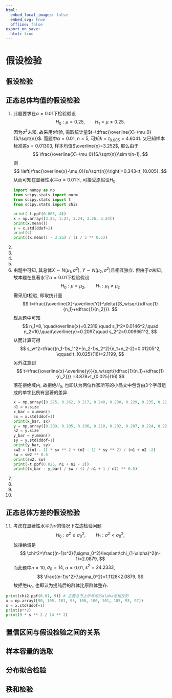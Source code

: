 ```yaml
---
html:
  embed_local_images: false
  embed_svg: true
  offline: false
export_on_save:
  html: true
---
```

# 假设检验
## 假设检验
## 正态总体均值的假设检验
1. 此题要求在$\alpha=0.01$下检验假设
$$
    H_0: \mu=0.25,\qquad H_1=\mu\neq 0.25.
$$
因为$\sigma^2$未知, 故采用$t$检验, 需取统计量$t=\dfrac{\overline{X}-\mu_0}{S/\sqrt{n}}$. 而题中$\alpha=0.01$, $n=5$, 可知$k=t_{0.005}=4.6041$. 又已知样本标准差$s=0.01303$, 样本均值$\overline{x}=3.252$, 那么由于
$$
    \frac{\overline{X}-\mu_0}{S/\sqrt{n}}\sim t(n-1),
$$
则
$$
    \left|\frac{\overline{x}-\mu_0}{s/\sqrt{n}}\right|=0.343<t_{0.005},
$$
从而可知在显著性水平$\alpha=0.01$下, 可接受原假设$H_0$.
    ```python {cmd=true, id="package"}
    import numpy as np
    from scipy.stats import norm
    from scipy.stats import t
    from scipy.stats import chi2
    ```
    ```python {cmd=true, continue=true}
    print(-t.ppf(0.005, 4))
    x = np.array([3.25, 3.27, 3.24, 3.26, 3.24])
    print(x.mean())
    s = x.std(ddof=1)
    print(s)
    print((x.mean() - 3.25) / (s / 5 ** 0.5))
    ```
2.
3.
4.
5.
6. 由题中可知, 其总体$X\sim N(\mu_1, \sigma^2)$, $Y\sim N(\mu_2, \sigma^2)$且相互独立. 但由于$\sigma$未知, 故本题在显著水平$\alpha=0.01$下检验假设
$$
    H_0:\mu=\mu_2,\qquad H_1:\mu_1\neq\mu_2
$$
需采用t检验, 即取统计量
$$
    t=\frac{(\overline{X}-\overline{Y})-\delta}{S_w\sqrt{\dfrac{1}{n_1}+\dfrac{1}{n_2}}}.
$$
现从题中可知
$$
    n_1=8, \quad\overline{x}=0.2319,\quad s_1^2=0.0146^2,\quad
    n_2=10,\quad\overline{y}=0.2097,\quad s_2^2=0.009661^2,
$$
从而计算可得
$$
    s_w^2=\frac{(n_1-1)s_1^2+(n_2-1)s_2^2}{n_1+n_2-2}=0.01205^2, \qquad
    t_{0.025}(16)=2.1199,
$$
另外注意到
$$
    t=\frac{\overline{x}-\overline{y}}{s_w\sqrt{\dfrac{1}{n_1}+\dfrac{1}{n_2}}}
    =3.878>t_{0.025}(16)
$$
落在拒绝域内, 故拒绝$H_0$, 也即认为两位作家所写的小品文中包含由3个字母组成的单字比例有显著的差异.
    ```python {cmd=true, continue="package"}
    x = np.array([0.225, 0.262, 0.217, 0.240, 0.230, 0.229, 0.235, 0.217])
    n1 = x.size
    x_bar = x.mean()
    sx = x.std(ddof=1)
    print(x_bar, sx)    
    y = np.array([0.209, 0.205, 0.196, 0.210, 0.202, 0.207, 0.224, 0.223, 0.220, 0.201])
    n2 = y.size
    y_bar = y.mean()
    sy = y.std(ddof=1)
    print(y_bar, sy)
    sw2 = ((n1 - 1) * sx ** 2 + (n2 - 1) * sy ** 2) / (n1 + n2 -2)
    sw = sw2 ** 0.5
    print(sw2, sw)
    print(-t.ppf(0.025, n1 + n2 - 2))
    print((x_bar - y_bar) / sw / (1 / n1 + 1 / n2) ** 0.5)
    ```
7.
8.
9.
10.
## 正态总体方差的假设检验
11. 考虑在显著性水平为$\alpha$的情况下左边检验问题
$$
    H_0:\sigma^2\geqslant \sigma_0^2,\qquad H_1:\sigma^2<\sigma_0^2,
$$
故拒绝域是
$$
    \chi^2=\frac{(n-1)s^2}{\sigma_0^2}\leqslant\chi_{1-\alpha}^2(n-1)=2.0879,
$$
而此题中$n=10$, $\sigma_0=14$, $\alpha=0.01$, $s^2=24.2333$,
$$
    \frac{(n-1)s^2}{\sigma_0^2}=1.1128<2.0879,
$$
故拒绝$H_0$, 也即认为提纯后的群体比原群体整齐.
```python {cmd=true, continue="package"}
print(chi2.ppf(0.01, 9)) # 主要与书上所考虑的alpha是相反的
x = np.array([90, 105, 101, 95, 100, 100, 101, 105, 93, 97])
s = x.std(ddof=1)
print(s**2)
print(9 * s ** 2 / 14 ** 2)
```
## 置信区间与假设检验之间的关系
## 样本容量的选取
## 分布拟合检验
## 秩和检验

